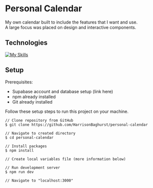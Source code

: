 # Personal Calendar
My own calendar built to include the features that I want and use. </br>
A large focus was placed on design and interactive components.

## Technologies
[![My Skills](https://skillicons.dev/icons?i=typescript,react,nextjs,tailwind,supabase,vercel)](https://skillicons.dev)

## Setup
Prerequisites: 
- Supabase account and database setup (link here)
- npm already installed
- Git already installed
  
Follow these setup steps to run this project on your machine. 

``` console
// Clone repository from GitHub
$ git clone https://github.com/HarrisonBaghurst/personal-calendar

// Navigate to created directory
$ cd personal-calendar

// Install packages
$ npm install

// Create local variables file (more information below)

// Run development server
$ npm run dev

// Navigate to "localhost:3000"
```
